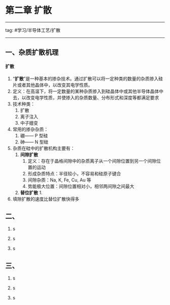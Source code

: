 # 第二章 扩散
---
tag:
#学习/半导体工艺/扩散 

---

## 一、杂质扩散机理
#### 扩散
1. “**扩散**”是一种基本的掺杂技术。通过扩散可以将一定种类的数量的杂质掺入硅片或者其他晶体中，以改变其电学性质。
2. 定义：在高温下，将一定数量的某种杂质掺入到硅晶体中或其他半导体晶体中去，以改变电学性质，并使掺入的杂质数量、分布形式和深度等都满足要求
3. 技术种类：
	1. 扩散
	2. 离子注入
	3. 中子嬗变
4. 常用的掺杂杂质：
	1. 硼—— P 型硅
	2. 砷—— N 型硅
5. 杂质在硅中的扩散机构主要有：
	1. **间隙扩散**
		1. 定义：存在于晶格间隙中的杂质离子从一个间隙位置到另一个间隙位置的运动
		2. 形成杂质特点：半径较小，不容易和硅原子键合
		3. 间隙杂质：Na, K, Fe, Cu, Au 等
		4. 势能极大位置：间隙位置相对小，相邻两间隙之间最大
	2. **替位扩散**
		1. 
6. 填隙扩散的速度比替位扩散快得多

## 二、
1. s

2. s

3. s

## 三、
1. s

2. s

3. s

